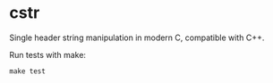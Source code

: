 # cstr
Single header string manipulation in modern C, 
compatible with C++.

Run tests with make:
```
make test
```
